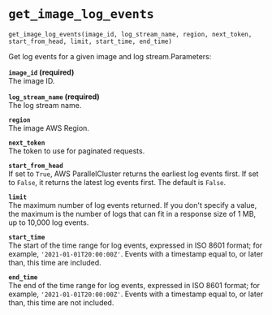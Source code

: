 # `get_image_log_events`<a name="pc-py-lib-api-logs-image-stack-log-events"></a>

```
get_image_log_events(image_id, log_stream_name, region, next_token, start_from_head, limit, start_time, end_time)
```

Get log events for a given image and log stream\.Parameters:

**`image_id` \(required\)**  
The image ID\.

**`log_stream_name` \(required\)**  
The log stream name\.

**`region`**  
The image AWS Region\.

**`next_token`**  
The token to use for paginated requests\.

**`start_from_head`**  
If set to `True`, AWS ParallelCluster returns the earliest log events first\. If set to `False`, it returns the latest log events first\. The default is `False`\.

**`limit`**  
The maximum number of log events returned\. If you don't specify a value, the maximum is the number of logs that can fit in a response size of 1 MB, up to 10,000 log events\.

**`start_time`**  
The start of the time range for log events, expressed in ISO 8601 format; for example, `'2021-01-01T20:00:00Z'`\. Events with a timestamp equal to, or later than, this time are included\.

**`end_time`**  
The end of the time range for log events, expressed in ISO 8601 format; for example, `'2021-01-01T20:00:00Z'`\. Events with a timestamp equal to, or later than, this time are not included\.
